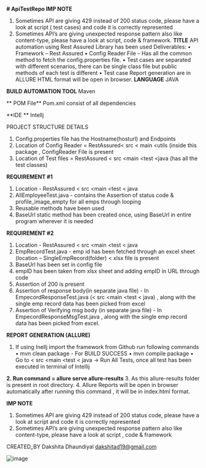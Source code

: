 **# ApiTestRepo
IMP NOTE**
1.	Sometimes API are giving 429 instead of 200 status code, please have a look at script (
    test cases) and code it is correctly represented
2.	Sometimes API’s are giving unexpected response pattern also like content-type, please have a look at script, code & framework.
**TITLE**
API automation using Rest Assured Library has been used 
Deliverables: 
•	Framework – Rest Assured
•	Config Reader File – Has all the common method to fetch the config.properties file.
•	Test cases are separated with different scenarios, there can be single class file but public methods of each test is different
•	Test case Report generation are in ALLURE HTML format will be open in browser.
**LANGUAGE**
 JAVA

**BUILD AUTOMATION TOOL**
Maven 

** POM File**
Pom.xml consist of all dependencies 

**IDE **
Intellj

PROJECT STRUCTURE DETAILS 
1.	Config.properties file has the Hostname(hosturl) and Endpoints
2.	Location of Config Reader =  RestAssured<  src < main <utils (inside this package , ConfigReader File is present 
3.	Location of Test files = RestAssured < src <main <test  <java (has all the test classes)


**REQUIREMENT #1**
1.	Location -  RestAssured < src <main <test < java
2.	AllEmployeeTest.java - contains the Assertion of status code & profile_image_empty for all emps through looping
3.	Reusable methods have been used 
4.	BaseUrl static method has been created once, using BaseUrl in entire program wherever it is needed

**REQUIREMENT #2**
1.	Location - RestAssured < src <main <test < java
2.	EmpRecordTest.java -  emp id has been fetched through an excel sheet (location – SingleEmpRecord(folder) < xlsx file is present  
3.	BaseUrl has been set  in config file 
4.	empID has been taken from xlsx sheet and adding empID in URL through code
5.	Assertion of 200 is present 
6.	Assertion of response body(in separate java file) -  In EmpecordResponseTest.java (< src <main <test < java) , along with the single emp record data has been picked from excel 
7.	Assertion of Verifying msg body (in separate java file) -  In EmpecordResponseMsgTest.java , along with the single emp record data has been picked from excel.




**REPORT GENERATION (ALLURE)**
1.	If using Inellj import the framework from Github run following commands
•	mvn clean package  - For BUILD SUCCESS
•	mvn compile package 
•	Go to < src <main <test < java -> Run All Tests, once all test has been executed in terminal of Intellij

**2.	Run command =  allure serve allure-results** 
3.	 As this allure-results folder is present in root directory.
4.	Allure Reports will be open in browser automatically after running this command , it will be in index.html format.

**IMP NOTE**
1.	Sometimes API are giving 429 instead of 200 status code, please have a look at script and code it is correctly represented
2.	Sometimes API’s are giving unexpected response pattern also like content-type,  please have a look at script , code & framework 




CREATED_BY
Dakshita Dhaundiyal
dakshitad19@gmail.com


![image](https://user-images.githubusercontent.com/32579088/161187518-bdafc7a1-144b-40f9-a281-74002ba2596b.png)

